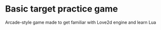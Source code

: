 # Basic target practice game

Arcade-style game made to get familiar with Love2d engine and learn Lua